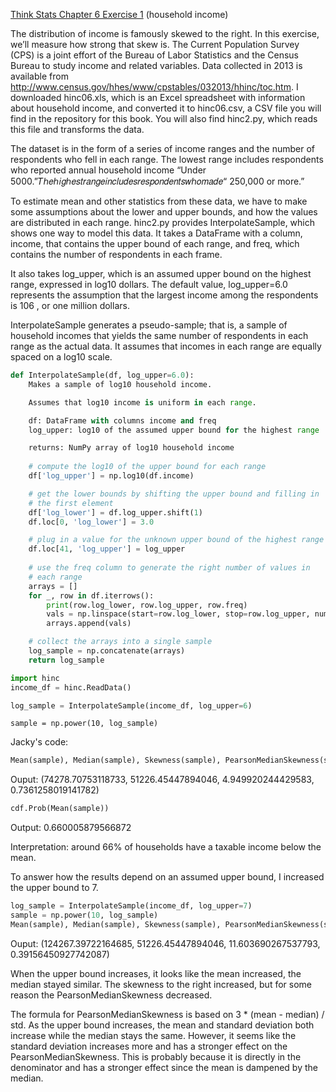 [Think Stats Chapter 6 Exercise 1](http://greenteapress.com/thinkstats2/html/thinkstats2007.html#toc60) (household income)

The distribution of income is famously skewed to the right. In this exercise, we’ll measure how strong that skew is. The Current Population Survey (CPS) is a joint effort of the Bureau of Labor Statistics and the Census Bureau to study income and related variables. Data collected in 2013 is available from http://www.census.gov/hhes/www/cpstables/032013/hhinc/toc.htm. I downloaded hinc06.xls, which is an Excel spreadsheet with information about household income, and converted it to hinc06.csv, a CSV file you will find in the repository for this book. You will also find hinc2.py, which reads this file and transforms the data.

The dataset is in the form of a series of income ranges and the number of respondents who fell in each range. The lowest range includes respondents who reported annual household income “Under  5000.”𝑇ℎ𝑒ℎ𝑖𝑔ℎ𝑒𝑠𝑡𝑟𝑎𝑛𝑔𝑒𝑖𝑛𝑐𝑙𝑢𝑑𝑒𝑠𝑟𝑒𝑠𝑝𝑜𝑛𝑑𝑒𝑛𝑡𝑠𝑤ℎ𝑜𝑚𝑎𝑑𝑒“ 250,000 or more.”

To estimate mean and other statistics from these data, we have to make some assumptions about the lower and upper bounds, and how the values are distributed in each range. hinc2.py provides InterpolateSample, which shows one way to model this data. It takes a DataFrame with a column, income, that contains the upper bound of each range, and freq, which contains the number of respondents in each frame.

It also takes log_upper, which is an assumed upper bound on the highest range, expressed in log10 dollars. The default value, log_upper=6.0 represents the assumption that the largest income among the respondents is  106 , or one million dollars.

InterpolateSample generates a pseudo-sample; that is, a sample of household incomes that yields the same number of respondents in each range as the actual data. It assumes that incomes in each range are equally spaced on a log10 scale.
```python
def InterpolateSample(df, log_upper=6.0):
    Makes a sample of log10 household income.

    Assumes that log10 income is uniform in each range.

    df: DataFrame with columns income and freq
    log_upper: log10 of the assumed upper bound for the highest range

    returns: NumPy array of log10 household income
    
    # compute the log10 of the upper bound for each range
    df['log_upper'] = np.log10(df.income)

    # get the lower bounds by shifting the upper bound and filling in
    # the first element
    df['log_lower'] = df.log_upper.shift(1)
    df.loc[0, 'log_lower'] = 3.0

    # plug in a value for the unknown upper bound of the highest range
    df.loc[41, 'log_upper'] = log_upper
    
    # use the freq column to generate the right number of values in
    # each range
    arrays = []
    for _, row in df.iterrows():
        print(row.log_lower, row.log_upper, row.freq)
        vals = np.linspace(start=row.log_lower, stop=row.log_upper, num=int(row.freq))
        arrays.append(vals)

    # collect the arrays into a single sample
    log_sample = np.concatenate(arrays)
    return log_sample
```
```python
import hinc
income_df = hinc.ReadData()
```
```python
log_sample = InterpolateSample(income_df, log_upper=6)
```
```
sample = np.power(10, log_sample)
```

Jacky's code:
```python
Mean(sample), Median(sample), Skewness(sample), PearsonMedianSkewness(sample)
```
Ouput:
(74278.70753118733, 51226.45447894046, 4.949920244429583, 0.7361258019141782)

```python
cdf.Prob(Mean(sample))
```
Output:
0.660005879566872

Interpretation: around 66% of households have a taxable income below the mean.

To answer how the results depend on an assumed upper bound, I increased the upper bound to 7.

```Python
log_sample = InterpolateSample(income_df, log_upper=7)
sample = np.power(10, log_sample)
Mean(sample), Median(sample), Skewness(sample), PearsonMedianSkewness(sample)
```

Ouput:
(124267.39722164685,
 51226.45447894046,
 11.603690267537793,
 0.39156450927742087)
 
When the upper bound increases, it looks like the mean increased, the median stayed similar. The skewness to the right increased, but for some reason the PearsonMedianSkewness decreased.

The formula for PearsonMedianSkewness is based on 3 * (mean - median) / std. As the upper bound increases, the mean and standard deviation both increase while the median stays the same. However, it seems like the standard deviation increases more and has a stronger effect on the PearsonMedianSkewness. This is probably because it is directly in the denominator and has a stronger effect since the mean is dampened by the median.
